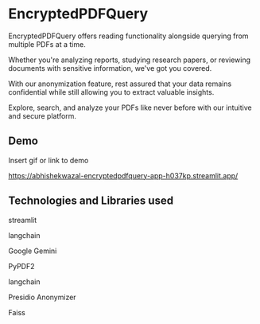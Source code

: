 
# EncryptedPDFQuery

EncryptedPDFQuery offers reading functionality alongside querying from multiple PDFs at a time. 

Whether you're analyzing reports, studying research papers, or reviewing documents with sensitive information, we've got you covered.

With our anonymization feature, rest assured that your data remains confidential while still allowing you to extract valuable insights. 

Explore, search, and analyze your PDFs like never before with our intuitive and secure platform.


## Demo

Insert gif or link to demo

https://abhishekwazal-encryptedpdfquery-app-h037kp.streamlit.app/
## Technologies and Libraries used

streamlit

langchain

Google Gemini

PyPDF2

langchain

Presidio Anonymizer

Faiss
